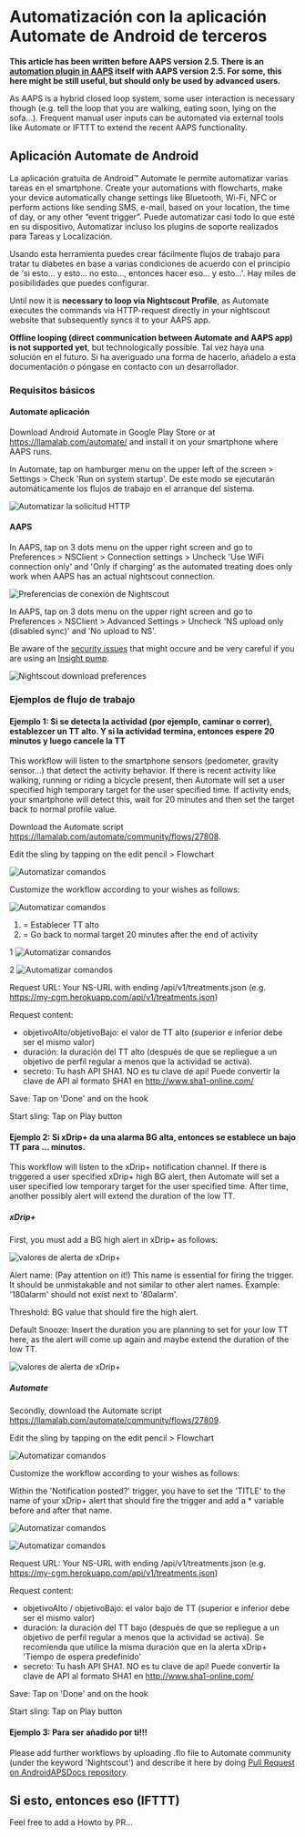 # Automatización con la aplicación Automate de Android de terceros

**This article has been written before AAPS version 2.5. There is an [automation plugin in AAPS](./Automation.md) itself with AAPS version 2.5. For some, this here might be still useful, but should only be used by advanced users.**

As AAPS is a hybrid closed loop system, some user interaction is necessary though (e.g. tell the loop that you are walking, eating soon, lying on the sofa...). Frequent manual user inputs can be automated via external tools like Automate or IFTTT to extend the recent AAPS functionality.

## Aplicación Automate de Android

La aplicación gratuita de Android™ Automate le permite automatizar varias tareas en el smartphone. Create your automations with flowcharts, make your device automatically change settings like Bluetooth, Wi-Fi, NFC or perform actions like sending SMS, e-mail, based on your location, the time of day, or any other “event trigger”. Puede automatizar casi todo lo que esté en su dispositivo, Automatizar incluso los plugins de soporte realizados para Tareas y Localización.

Usando esta herramienta puedes crear fácilmente flujos de trabajo para tratar tu diabetes en base a varias condiciones de acuerdo con el principio de 'si esto... y esto... no esto..., entonces hacer eso... y esto...'. Hay miles de posibilidades que puedes configurar.

Until now it is **necessary to loop via Nightscout Profile**, as Automate executes the commands via HTTP-request directly in your nightscout website that subsequently syncs it to your AAPS app.

**Offline looping (direct communication between Automate and AAPS app) is not supported yet**, but technologically possible. Tal vez haya una solución en el futuro. Si ha averiguado una forma de hacerlo, añádelo a esta documentación o póngase en contacto con un desarrollador.

### Requisitos básicos

#### Automate aplicación

Download Android Automate in Google Play Store or at <https://llamalab.com/automate/> and install it on your smartphone where AAPS runs.

In Automate, tap on hamburger menu on the upper left of the screen > Settings > Check 'Run on system startup'. De este modo se ejecutarán automáticamente los flujos de trabajo en el arranque del sistema.

![Automatizar la solicitud HTTP](../images/automate-app2.png)

#### AAPS

In AAPS, tap on 3 dots menu on the upper right screen and go to Preferences > NSClient > Connection settings > Uncheck 'Use WiFi connection only' and 'Only if charging' as the automated treating does only work when AAPS has an actual nightscout connection.

![Preferencias de conexión de Nightscout](../images/automate-aaps1.jpg)

In AAPS, tap on 3 dots menu on the upper right screen and go to Preferences > NSClient > Advanced Settings > Uncheck 'NS upload only (disabled sync)' and 'No upload to NS'.

Be aware of the [security issues](Nightscout-security-considerations) that might occure and be very careful if you are using an [Insight pump](Accu-Chek-Insight-Pump-settings-in-aaps).

![Nightscout download preferences](../images/automate-aaps2.jpg)

### Ejemplos de flujo de trabajo

#### Ejemplo 1: Si se detecta la actividad (por ejemplo, caminar o correr), establezcer un TT alto. Y si la actividad termina, entonces espere 20 minutos y luego cancele la TT

This workflow will listen to the smartphone sensors (pedometer, gravity sensor...) that detect the activity behavior. If there is recent activity like walking, running or riding a bicycle present, then Automate will set a user specified high temporary target for the user specified time. If activity ends, your smartphone will detect this, wait for 20 minutes and then set the target back to normal profile value.

Download the Automate script <https://llamalab.com/automate/community/flows/27808>.

Edit the sling by tapping on the edit pencil > Flowchart

![Automatizar comandos](../images/automate-app3.png)

Customize the workflow according to your wishes as follows:

![Automatizar comandos](../images/automate-app6.png)

1. = Establecer TT alto
2. = Go back to normal target 20 minutes after the end of activity

1 ![Automatizar comandos](../images/automate-app1.png)

2 ![Automatizar comandos](../images/automate-app5.png)

Request URL: Your NS-URL with ending /api/v1/treatments.json (e.g. https://my-cgm.herokuapp.com/api/v1/treatments.json)

Request content:

* objetivoAlto/objetivoBajo: el valor de TT alto (superior e inferior debe ser el mismo valor)
* duración: la duración del TT alto (después de que se repliegue a un objetivo de perfil regular a menos que la actividad se activa). 
* secreto: Tu hash API SHA1. NO es tu clave de api! Puede convertir la clave de API al formato SHA1 en <http://www.sha1-online.com/>

Save: Tap on 'Done' and on the hook

Start sling: Tap on Play button

#### Ejemplo 2: Si xDrip+ da una alarma BG alta, entonces se establece un bajo TT para ... minutos.

This workflow will listen to the xDrip+ notification channel. If there is triggered a user specified xDrip+ high BG alert, then Automate will set a user specified low temporary target for the user specified time. After time, another possibly alert will extend the duration of the low TT.

##### xDrip+

First, you must add a BG high alert in xDrip+ as follows:

![valores de alerta de xDrip+](../images/automate-xdrip1.png)

Alert name: (Pay attention on it!) This name is essential for firing the trigger. It should be unmistakable and not similar to other alert names. Example: '180alarm' should not exist next to '80alarm'.

Threshold: BG value that should fire the high alert.

Default Snooze: Insert the duration you are planning to set for your low TT here, as the alert will come up again and maybe extend the duration of the low TT.

![valores de alerta de xDrip+](../images/automate-xdrip2.png)

##### Automate

Secondly, download the Automate script <https://llamalab.com/automate/community/flows/27809>.

Edit the sling by tapping on the edit pencil > Flowchart

![Automatizar comandos](../images/automate-app3.png)

Customize the workflow according to your wishes as follows:

Within the 'Notification posted?' trigger, you have to set the 'TITLE' to the name of your xDrip+ alert that should fire the trigger and add a * variable before and after that name.

![Automatizar comandos](../images/automate-app7.png)

![Automatizar comandos](../images/automate-app4.png)

Request URL: Your NS-URL with ending /api/v1/treatments.json (e.g. https://my-cgm.herokuapp.com/api/v1/treatments.json)

Request content:

* objetivoAlto / objetivoBajo: el valor bajo de TT (superior e inferior debe ser el mismo valor)
* duración: la duración del TT bajo (después de que se repliegue a un objetivo de perfil regular a menos que la actividad se activa). Se recomienda que utilice la misma duración que en la alerta xDrip+ 'Tiempo de espera predefinido'
* secreto: Tu hash API SHA1. NO es tu clave de api! Puede convertir la clave de API al formato SHA1 en <http://www.sha1-online.com/>

Save: Tap on 'Done' and on the hook

Start sling: Tap on Play button

#### Ejemplo 3: Para ser añadido por ti!!!

Please add further workflows by uploading .flo file to Automate community (under the keyword 'Nightscout') and describe it here by doing [Pull Request on AndroidAPSDocs repository](../make-a-PR.md).

## Si esto, entonces eso (IFTTT)

Feel free to add a Howto by PR...